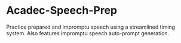# Acadec-Speech-Prep
Practice prepared and impromptu speech using a streamlined timing system. Also features impromptu speech auto-prompt generation.
